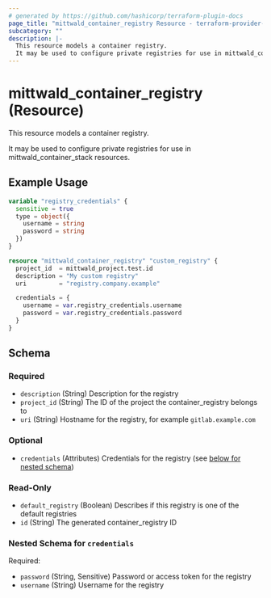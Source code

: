 ```yaml
---
# generated by https://github.com/hashicorp/terraform-plugin-docs
page_title: "mittwald_container_registry Resource - terraform-provider-mittwald"
subcategory: ""
description: |-
  This resource models a container registry.
  It may be used to configure private registries for use in mittwald_container_stack resources.
---
```


# mittwald_container_registry (Resource)

This resource models a container registry.

It may be used to configure private registries for use in mittwald_container_stack resources.

## Example Usage

```terraform
variable "registry_credentials" {
  sensitive = true
  type = object({
    username = string
    password = string
  })
}

resource "mittwald_container_registry" "custom_registry" {
  project_id  = mittwald_project.test.id
  description = "My custom registry"
  uri         = "registry.company.example"

  credentials = {
    username = var.registry_credentials.username
    password = var.registry_credentials.password
  }
}
```

<!-- schema generated by tfplugindocs -->
## Schema

### Required

- `description` (String) Description for the registry
- `project_id` (String) The ID of the project the container_registry belongs to
- `uri` (String) Hostname for the registry, for example `gitlab.example.com`

### Optional

- `credentials` (Attributes) Credentials for the registry (see [below for nested schema](#nestedatt--credentials))

### Read-Only

- `default_registry` (Boolean) Describes if this registry is one of the default registries
- `id` (String) The generated container_registry ID

<a id="nestedatt--credentials"></a>
### Nested Schema for `credentials`

Required:

- `password` (String, Sensitive) Password or access token for the registry
- `username` (String) Username for the registry
